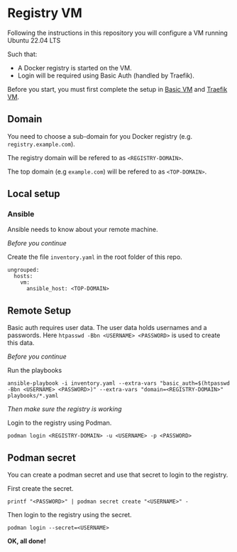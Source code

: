 # Registry VM

Following the instructions in this repository you will configure a VM running Ubuntu 22.04 LTS

Such that:

- A Docker registry is started on the VM.
- Login will be required using Basic Auth (handled by Traefik).

Before you start, you must first complete the setup in [Basic VM](https://github.com/andrtell/basic-vm) and [Traefik VM](https://github.omc/andrtell/traefik-vm). 

## Domain

You need to choose a sub-domain for you Docker registry (e.g. `registry.example.com`). 

The registry domain will be refered to as `<REGISTRY-DOMAIN>`.

The top domain (e.g `example.com`) will be refered to as `<TOP-DOMAIN>`.

## Local setup

### Ansible

Ansible needs to know about your remote machine.

*Before you continue*

Create the file `inventory.yaml` in the root folder of this repo.

```
ungrouped:
  hosts:
    vm:
      ansible_host: <TOP-DOMAIN>
```

## Remote Setup

Basic auth requires user data. The user data holds usernames and a passwords. Here `htpasswd -Bbn <USERNAME> <PASSWORD>` is used to create this data.

*Before you continue*

Run the playbooks

```
ansible-playbook -i inventory.yaml --extra-vars "basic_auth=$(htpasswd -Bbn <USERNAME> <PASSWORD>)" --extra-vars "domain=<REGISTRY-DOMAIN>" playbooks/*.yaml
```

*Then make sure the registry is working*

Login to the registry using Podman.

```
podman login <REGISTRY-DOMAIN> -u <USERNAME> -p <PASSWORD> 
```

## Podman secret

You can create a podman secret and use that secret to login to the registry.

First create the secret.

```
printf "<PASSWORD>" | podman secret create "<USERNAME>" -
```

Then login to the registry using the secret.

```
podman login --secret=<USERNAME>
```

**OK, all done!** 
